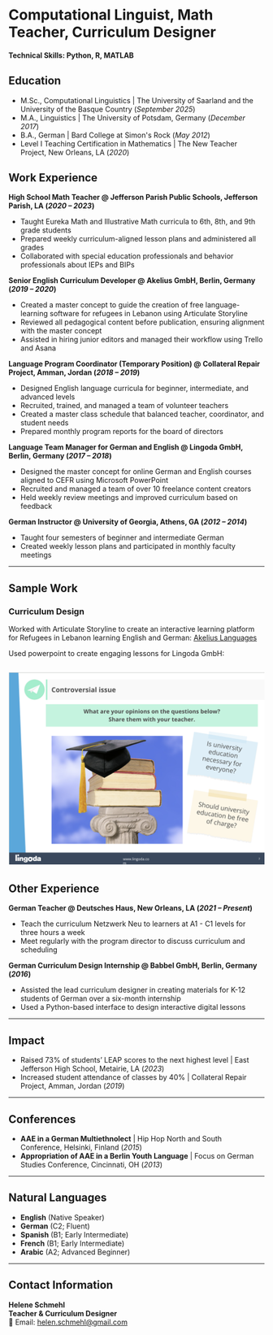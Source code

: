 # Computational Linguist, Math Teacher, Curriculum Designer

#### Technical Skills: Python, R, MATLAB

## Education
- M.Sc., Computational Linguistics | The University of Saarland and the University of the Basque Country (_September 2025_)									
- M.A., Linguistics	| The University of Potsdam, Germany (_December 2017_)	 			        		
- B.A., German | Bard College at Simon's Rock (_May 2012_)
- Level I Teaching Certification in Mathematics | The New Teacher Project, New Orleans, LA (_2020_)

## Work Experience

**High School Math Teacher @ Jefferson Parish Public Schools, Jefferson Parish, LA (_2020 – 2023_)**  
- Taught Eureka Math and Illustrative Math curricula to 6th, 8th, and 9th grade students  
- Prepared weekly curriculum-aligned lesson plans and administered all grades  
- Collaborated with special education professionals and behavior professionals about IEPs and BIPs  

**Senior English Curriculum Developer @ Akelius GmbH, Berlin, Germany (_2019 – 2020_)**  
- Created a master concept to guide the creation of free language-learning software for refugees in Lebanon using Articulate Storyline  
- Reviewed all pedagogical content before publication, ensuring alignment with the master concept  
- Assisted in hiring junior editors and managed their workflow using Trello and Asana  

**Language Program Coordinator (Temporary Position) @ Collateral Repair Project, Amman, Jordan (_2018 – 2019_)**  
- Designed English language curricula for beginner, intermediate, and advanced levels  
- Recruited, trained, and managed a team of volunteer teachers  
- Created a master class schedule that balanced teacher, coordinator, and student needs  
- Prepared monthly program reports for the board of directors  

**Language Team Manager for German and English @ Lingoda GmbH, Berlin, Germany (_2017 – 2018_)**  
- Designed the master concept for online German and English courses aligned to CEFR using Microsoft PowerPoint  
- Recruited and managed a team of over 10 freelance content creators  
- Held weekly review meetings and improved curriculum based on feedback  

**German Instructor @ University of Georgia, Athens, GA (_2012 – 2014_)**  
- Taught four semesters of beginner and intermediate German  
- Created weekly lesson plans and participated in monthly faculty meetings

---

## Sample Work  

### Curriculum Design
Worked with Articulate Storyline to create an interactive learning platform for Refugees in Lebanon learning English and German:
[Akelius Languages](https://languages.akelius.com/)

Used powerpoint to create engaging lessons for Lingoda GmbH:

![Lingoda GmbH](/images/Lingoda.png)
---

## Other Experience  

**German Teacher @ Deutsches Haus, New Orleans, LA (_2021 – Present_)**  
- Teach the curriculum Netzwerk Neu to learners at A1 - C1 levels for three hours a week  
- Meet regularly with the program director to discuss curriculum and scheduling  

**German Curriculum Design Internship @ Babbel GmbH, Berlin, Germany (_2016_)**  
- Assisted the lead curriculum designer in creating materials for K-12 students of German over a six-month internship  
- Used a Python-based interface to design interactive digital lessons  

---

## Impact   

- Raised 73% of students’ LEAP scores to the next highest level | East Jefferson High School, Metairie, LA (_2023_)  
- Increased student attendance of classes by 40% | Collateral Repair Project, Amman, Jordan (_2019_)  

---

## Conferences   
 
- **AAE in a German Multiethnolect** | Hip Hop North and South Conference, Helsinki, Finland (_2015_)  
- **Appropriation of AAE in a Berlin Youth Language** | Focus on German Studies Conference, Cincinnati, OH (_2013_)  

---

## Natural Languages  

- **English** (Native Speaker)  
- **German** (C2; Fluent)  
- **Spanish** (B1; Early Intermediate)  
- **French** (B1; Early Intermediate)  
- **Arabic** (A2; Advanced Beginner)  

---

## Contact Information  

**Helene Schmehl**  
**Teacher & Curriculum Designer**  
📧 Email: helen.schmehl@gmail.com  
